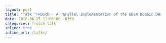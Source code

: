 ```yaml
---
layout: post
title: "Talk 'FROSch - A Parallel Implementation of the GDSW Domain Decomposition Preconditioner in Trilinos' by Alexander Heinlein at the DD25 conference, St. John's, Canada"
date: 2018-06-25 11:00:00 -0330
categories: frosch talk
inline: true
inline_url: /talks/
---
```


